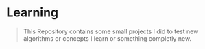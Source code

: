 # Learning

 > This Repository contains some small projects I did to test new algorithms or concepts I learn or something completly new.
